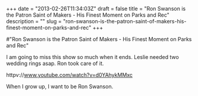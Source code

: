 +++
date = "2013-02-26T11:34:03Z"
draft = false
title = "Ron Swanson is the Patron Saint of Makers - His Finest Moment on Parks and Rec"
description = ""
slug = "ron-swanson-is-the-patron-saint-of-makers-his-finest-moment-on-parks-and-rec"
+++

#"Ron Swanson is the Patron Saint of Makers - His Finest Moment on Parks and Rec"

I am going to miss this show so much when it ends. Leslie needed two wedding rings asap. Ron took care of it.

httpv://www.youtube.com/watch?v=d0YAhykMMxc

When I grow up, I want to be Ron Swanson.
